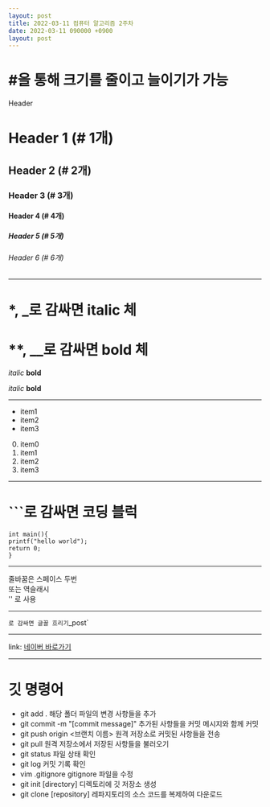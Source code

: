 ```yaml
---
layout: post
title: 2022-03-11 컴퓨터 알고리즘 2주차
date: 2022-03-11 090000 +0900
layout: post
---
```

# #을 통해 크기를 줄이고 늘이기가 가능

Header
# Header 1 (# 1개)
## Header 2 (# 2개)
### Header 3 (# 3개)
#### Header 4 (# 4개)
##### Header 5 (# 5개)
###### Header 6 (# 6개)
---
# *, _로 감싸면 italic 체
# **, __로 감싸면 bold 체

*italic* 
**bold**

_italic_
__bold__

---

* item1
* item2
* item3

0. item0
1. item1
2. item2
4. item3

---

# ```로 감싸면 코딩 블럭

```
int main(){
printf("hello world");
return 0;
}
```
---

줄바꿈은 스페이스 두번  
또는 역슬래시 \
'\' 로 사용

---

` 로 감싸면 글꼴 흐리기
`_post`

---

link: [네이버 바로가기](http://naver.com)

---

# 깃 명령어 
* git add . 해당 폴더 파일의 변경 사항들을 추가
* git commit -m "[commit message]" 추가된 사항들을 커밋 메시지와 함께 커밋
* git push origin <브랜치 이름> 원격 저장소로 커밋된 사항들을 전송
* git pull 원격 저장소에서 저장된 사항들을 불러오기
* git status 파일 상태 확인
* git log 커밋 기록 확인
* vim .gitignore gitignore 파일을 수정
* git init [directory] 디렉토리에 깃 저장소 생성
* git clone [repository] 레파지토리의 소스 코드를 복제하여 다운로드

